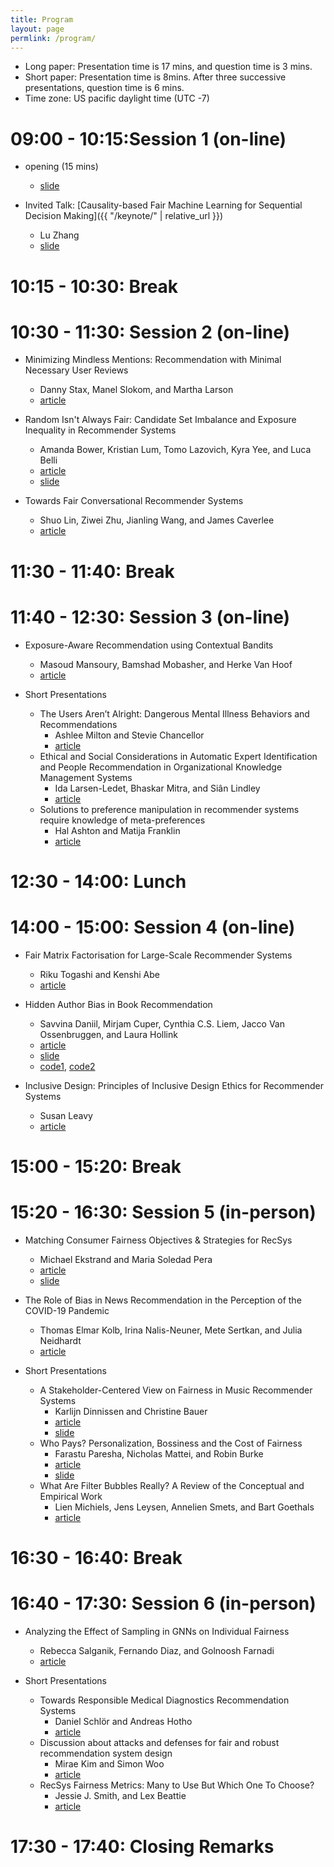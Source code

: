 ```yaml
---
title: Program
layout: page
permlink: /program/
---
```


- Long paper: Presentation time is 17 mins, and question time is 3 mins.
- Short paper: Presentation time is 8mins. After three successive presentations, question time is 6 mins.
- Time zone: US pacific daylight time (UTC -7)

# 09:00 - 10:15:Session 1 (on-line)

*  opening (15 mins)
	* [slide](welcomd.pdf)

* Invited Talk: [Causality-based Fair Machine Learning for Sequential Decision Making]({{ "/keynote/" | relative_url }})
	* Lu Zhang
	* [slide](slide-zhang.pdf)

# 10:15 - 10:30: Break

# 10:30 - 11:30: Session 2 (on-line)

* Minimizing Mindless Mentions: Recommendation with Minimal Necessary User Reviews
	* Danny Stax, Manel Slokom, and Martha Larson
	* [article](https://arxiv.org/abs/2208.03242)

* Random Isn't Always Fair: Candidate Set Imbalance and Exposure Inequality in Recommender Systems
	* Amanda Bower, Kristian Lum, Tomo Lazovich, Kyra Yee, and Luca Belli
	* [article](https://arxiv.org/abs/2209.05000)
	* [slide](slide-bower.pdf)

* Towards Fair Conversational Recommender Systems
	* Shuo Lin, Ziwei Zhu, Jianling Wang, and James Caverlee
	* [article](https://arxiv.org/abs/2208.03854)

# 11:30 - 11:40: Break

# 11:40 - 12:30: Session 3 (on-line)

* Exposure-Aware Recommendation using Contextual Bandits
	* Masoud Mansoury, Bamshad Mobasher, and Herke Van Hoof
	* [article](https://arxiv.org/abs/2209.01665)

* Short Presentations
	* The Users Aren’t Alright: Dangerous Mental Illness Behaviors and Recommendations
		* Ashlee Milton and Stevie Chancellor
		* [article](https://arxiv.org/abs/2209.03941)
	* Ethical and Social Considerations in Automatic Expert Identification and People Recommendation in Organizational Knowledge Management Systems
		* Ida Larsen-Ledet, Bhaskar Mitra, and Siân Lindley
		* [article](https://arxiv.org/abs/2209.03819)
	* Solutions to preference manipulation in recommender systems require knowledge of meta-preferences
		* Hal Ashton and Matija Franklin
		* [article](https://arxiv.org/abs/2209.11801)

# 12:30 - 14:00: Lunch

# 14:00 - 15:00: Session 4 (on-line)

* Fair Matrix Factorisation for Large-Scale Recommender Systems
	* Riku Togashi and Kenshi Abe
	* [article](https://arxiv.org/abs/2209.04394)

* Hidden Author Bias in Book Recommendation
	* Savvina Daniil, Mirjam Cuper, Cynthia C.S. Liem, Jacco Van Ossenbruggen, and Laura Hollink
	* [article](https://arxiv.org/abs/2209.00371)
	* [slide](https://docs.google.com/presentation/d/1NBEHZEH8mYv7r88vRN7bG0EfpXpwHvh5llyz6Alnguk/edit?usp=sharing)
	* [code1](https://github.com/SavvinaDaniil/EnrichBookCrossing), [code2](https://github.com/SavvinaDaniil/BiasInRecommendation)

* Inclusive Design: Principles of Inclusive Design Ethics for Recommender Systems
	* Susan Leavy
	* [article](https://drive.google.com/file/d/1Z8cgNJwqHuuWdoFXYmNjJNLf09n0M5RG/view?usp=sharing)

# 15:00 - 15:20: Break

# 15:20 - 16:30: Session 5 (in-person)

* Matching Consumer Fairness Objectives & Strategies for RecSys
	* Michael Ekstrand and Maria Soledad Pera
	* [article](https://arxiv.org/abs/2209.02662)
	* [slide](https://md.ekstrandom.net/pubs/facctrec-matching)

* The Role of Bias in News Recommendation in the Perception of the COVID-19 Pandemic
	* Thomas Elmar Kolb, Irina Nalis-Neuner, Mete Sertkan, and Julia Neidhardt
	* [article](https://arxiv.org/abs/2209.07608)

* Short Presentations
	* A Stakeholder-Centered View on Fairness in Music Recommender Systems
		* Karlijn Dinnissen and Christine Bauer
		* [article](https://arxiv.org/abs/2209.06126)
		* [slide](slide-dinnissen.pdf)
	* Who Pays? Personalization, Bossiness and the Cost of Fairness
		* Farastu Paresha, Nicholas Mattei, and Robin Burke
		* [article](https://arxiv.org/abs/2209.04043)
		* [slide](slide-farastu.pdf)
	* What Are Filter Bubbles Really? A Review of the Conceptual and Empirical Work
		* Lien Michiels, Jens Leysen, Annelien Smets, and Bart Goethals
		* [article](http://adrem.uantwerpen.be//bibrem/pubs/bubbles.pdf)

# 16:30 - 16:40: Break

# 16:40 - 17:30: Session 6 (in-person)

* Analyzing the Effect of Sampling in GNNs on Individual Fairness
	* Rebecca Salganik, Fernando Diaz, and Golnoosh Farnadi
	* [article](https://arxiv.org/abs/2209.03904)

* Short Presentations
	* Towards Responsible Medical Diagnostics Recommendation Systems
		* Daniel Schlör and Andreas Hotho
		* [article](https://arxiv.org/abs/2209.03760)
	* Discussion about attacks and defenses for fair and robust recommendation system design
		* Mirae Kim and Simon Woo
		* [article](https://www.researchgate.net/publication/363432484_Discussion_about_Attacks_and_Defenses_for_Fair_and_Robust_Recommendation_System_Design)
	* RecSys Fairness Metrics: Many to Use But Which One To Choose?
		* Jessie J. Smith, and Lex Beattie
		* [article](https://arxiv.org/abs/2209.04011)

# 17:30 - 17:40: Closing Remarks
